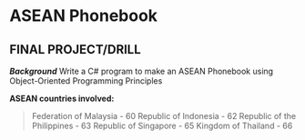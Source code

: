 # ASEAN Phonebook
## FINAL PROJECT/DRILL

***Background***
Write a C# program to make an ASEAN Phonebook using Object-Oriented Programming Principles

**ASEAN countries involved:**
> Federation of Malaysia - 60
> Republic of Indonesia - 62
> Republic of the Philippines - 63
> Republic of Singapore - 65
> Kingdom of Thailand - 66
